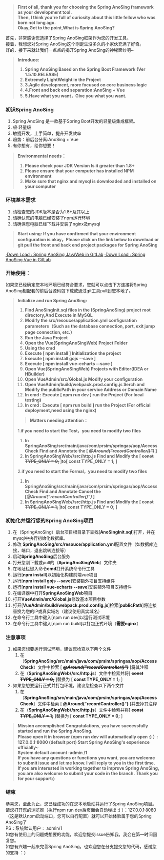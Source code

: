 > **First of all, thank you for choosing the Spring AnoSing framework as your development tool.**<br/>
> **Then, I think you're full of curiosity about this little fellow who was born not long ago.** <br/>
> **Okay,Get to the point,What is Spring AnoSing?**
  
   首先，非常感谢您选择了Spring AnoSing框架作为您的开发工具。<br/>
   接着，我想您对Spring AnoSing这个刚诞生没多久的小家伙充满了好奇。<br/>
   好的，接下来就让我们一点点的揭开Spring AnoSing的神秘面纱吧~

> **Introduce:**
>  1. **Spring AnoSing  Based on the Spring Boot Framework (Ver 1.5.10.RELEASE)**
>  2. **Extremely LightWeight in the Project**
>  3. **3.Agile development, more focused on core business logic**
>  4. **4.Front and back end separation:AnoSing + Vue**
>  5. **5.Have what you want，Give you what you want.**

### 初识Spring AnoSing
1. Spring AnoSing 是一款基于Spring Boot开发的轻量级集成框架。
2. 极·轻量级
3. 敏捷开发，上手简单，提升开发效率
4. 趋势：前后台分离:AnoSing + Vue
5. 有你想有，给你想要！

> **Environmental needs：**
> 1. **Please check your JDK Version Is it greater than 1.8+**
> 2. **Please ensure that your computer has installed NPM environment**
> 3. **Make sure that nginx and mysql is downloaded and installed on your computer**

### 环境基本需求
1. 请检查您的JDK版本是否为1.8+及其以上
2. 请确认您的电脑已经安装了npm运行环境
3. 请确保您电脑已经下载并安装了nginx及mysql

 
> **Start using:**
>  **If you have confirmed that your environment configuration is okay，Please click on the link below to download or git pull  the front and back end project packages for Spring AnoSing**

[·Down Load  : Spring AnoSing JavaWeb in GitLab](https://github.com/HaoNanYanToMe/SpringAnoSing)
[·Down Load  : Spring AnoSing Vue in GitLab](https://github.com/HaoNanYanToMe/SpringAnoSingWeb)

### 开始使用：
如果您已经确定您本地环境已经符合要求，您就可以点击下方连接将Spring AnoSing相配套的前后台源码包下载或通过git工具pull到您本地了。

> **Initialize and run Spring AnoSing:**
> 1. **Find AnoSingInit.sql files in the (SpringAnoSing) project root directory,And Execute in MySQL**
> 2. **Modify the src/resouce/application.yml configuration parameters（Such as the database connection, port, exit jump page connection, etc.）**
> 3. **Run the Java Project**
> 4. **Open the Vue(SpringAnoSingWeb) Project Folder**
> 5. **Using the cmd**
> 6. **Execute [ npm install ] Initialization the project**
> 7. **Execute [ npm install gojs --save ]**
> 8. **Execute [ npm install vue-echarts --save ]**
> 9.  **Open Vue(SpringAnoSingWeb) Projects with Editor(IDEA or HBuilder)**
> 10. **Open VueAdmin/src/Global.js Modify your configuration**
> 11. **Open VueAdmin/build/webpack.prod.config.js Serch and Modify  the publicPath in your service Address or Domain Name**
> 12. **In cmd : Execute [ npm run dev ] run the Project (For local testing)**
> 13. **In cmd : Execute [ npm run build ] run the Project (For official deployment,need using the nginx)**
>
>>**Matters needing attention：**
> 
> 1.**if you need to start the Test，you need to modify two files**
> 	 1. **In SpringAnoSing/src/main/java/com/prsim/springas/aop/AccessCheck Find and Annotate  the [ ~~*@Around("recordController()")*~~ ]**
>   2. **In SpringAnoSingWeb//src/http.js  Find and Modify the [ ~~const TYPE_ONLY = 0;~~  ]to[ const TYPE_ONLY = 1; ]**
>   
> 2.**if you need to start the Formal，you need to modify two files**
> 	 1. **In SpringAnoSing/src/main/java/com/prsim/springas/aop/AccessCheck Find and Annotate Cancel the [*@Around("recordController()")* ]**
>   2. **In SpringAnoSingWeb//src/http.js  Find and Modify the [ ~~const TYPE_ONLY = 1;~~  ]to[ const TYPE_ONLY = 0; ]**
 
### 初始化并运行您的Spring AnoSing项目
1. 在（SpringAnoSing）后台项目根目录下查找[**AnoSingInit.sql**]打开，并在mysql中执行初始化数据库。
2. 修改 **SpringAnoSing/src/resouce/application.yml**配置文件（如数据库连接，端口，退出跳转连接等）
3. 启动**SpringAnoSing**后台服务
4. 打开您刚下载或pull的（**SpringAnoSingWeb**）文件夹
5. 在地址栏键入命令**cmd**打开系统命令行工具
6. 运行[**npm install**]以初始化构建前端vue项目
7. 运行[**npm install gojs --save**]安装额外项目支持组件
8. 运行[**npm install vue-echarts --save**]安装额外项目支持组件
9. 在编译器中打开**SpringAnoSingWeb**项目
10. 打开**VueAdmin/src/Global.js**修改基本项目参数
11. 打开[**VueAdmin/build/webpack.prod.config.js**]检索[**publicPath**]将连接替换为您的IP或真实域名（建议使用真实域名）
12. 在命令行工具中键入[npm run dev]以运行测试环境
13. 在命令行工具中键入[npm run build]以打包正式环境（**需要nginx**）

### 注意事项
1. 如果您想要运行测试环境，建议您检查以下两个文件
	1. 在（**SpringAnoSing/src/main/java/com/prsim/springas/aop/AccessCheck**）文件中检索 [ **~~*@Around("recordController()")*~~** ]将其注释
	2. 在（**SpringAnoSingWeb//src/http.js**）文件中检索并将[ **~~const TYPE_ONLY = 0;~~** ]替换为 [ **const TYPE_ONLY = 1;** ]
2. 如果您想要运行正式并打包环境，建议您检查以下两个文件
	1. 在（**SpringAnoSing/src/main/java/com/prsim/springas/aop/AccessCheck**）文件中检索 [ **@Around("recordController()")** ]并去掉其注释
	2. 在（**SpringAnoSingWeb//src/http.js**）文件中检索并将[ **~~const TYPE_ONLY = 1;~~** ]替换为 [ **const TYPE_ONLY = 0;** ]

> **Mission accomplished**
> **Congratulations, you have successfully started and run the Spring AnoSing.**<br/>
> **Please open it in browser (npm run dev will automatically open :) ）: 127.0.0.1:8080 (default port) Start Spring AnoSing's experience officially~**<br/>
> **System default account :admin /1**<br/>
> **If you have any questions or functions you want, you are welcome to submit issue and let me know. I will reply to you in the first time.**<br/>
> **If you are interested in working together to improve Spring AnoSing, you are also welcome to submit your code in the branch. Thank you for your support:)**

### 结束   
恭喜您，至此为止，您已经成功的在您本地启动并运行了Spring AnoSing项目。<br/>
请您打开您的浏览器（执行npm run dev后页面会自动弹出 :) ）：127.0.0.1:8080（这是默认npm启动端口，您可以自行配置）就可以开始体验属于您的Spring AnoSing了<br/>
PS：系统默认用户： admin/1<br/>
如您有使用上的问题或想要的功能，欢迎您提交issue告知我，我会在第一时间回复您。<br/>
如您有兴趣一起来完善Spring AnoSing，也欢迎您在分支提交您的代码，感谢您的支持 ：）
